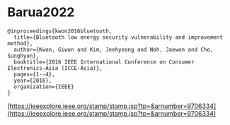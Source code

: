 # Barua2022

```
@inproceedings{kwon2016bluetooth,
  title={Bluetooth low energy security vulnerability and improvement method},
  author={Kwon, Giwon and Kim, Jeehyeong and Noh, Jaewon and Cho, Sunghyun},
  booktitle={2016 IEEE International Conference on Consumer Electronics-Asia (ICCE-Asia)},
  pages={1--4},
  year={2016},
  organization={IEEE}
}
```

[https://ieeexplore.ieee.org/stamp/stamp.jsp?tp=&arnumber=9706334](https://ieeexplore.ieee.org/stamp/stamp.jsp?tp=&arnumber=9706334)